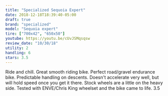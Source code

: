 ```yaml
---
title: "Specialized Sequoia Expert"
date: 2018-12-18T18:39:40-05:00
draft: true
brand: "specialized"
model: "Sequoia expert"
tire: ["700x42", "650x50"]
youtube: https://youtu.be/cUvJSMqsqsw
review_date: "10/30/18"
utility: 2
handling: 6
stars: 3.5
---
```


Ride and chill.  Great smooth riding bike.  Perfect road/gravel endurance bike.
Predictable handling on descents.  Doesn't accelerate very well, but will hold
speed once you get it there. Stock wheels are a little on the heavy side.
Tested with ENVE/Chris King wheelset and the bike came to life.  	3.5
